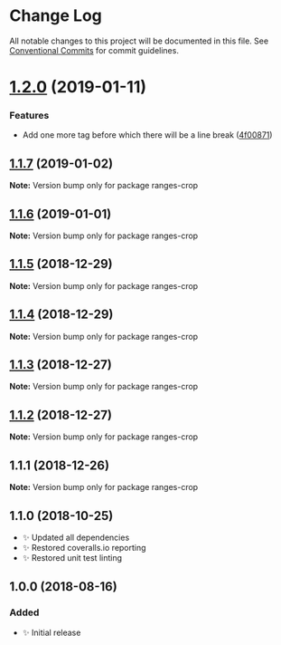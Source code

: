 # Change Log

All notable changes to this project will be documented in this file.
See [Conventional Commits](https://conventionalcommits.org) for commit guidelines.

# [1.2.0](https://bitbucket.org/codsen/codsen/src/master/packages/ranges-crop/compare/ranges-crop@1.1.7...ranges-crop@1.2.0) (2019-01-11)


### Features

* Add one more tag before which there will be a line break ([4f00871](https://bitbucket.org/codsen/codsen/src/master/packages/ranges-crop/commits/4f00871))





## [1.1.7](https://bitbucket.org/codsen/codsen/src/master/packages/ranges-crop/compare/ranges-crop@1.1.6...ranges-crop@1.1.7) (2019-01-02)

**Note:** Version bump only for package ranges-crop

## [1.1.6](https://bitbucket.org/codsen/codsen/src/master/packages/ranges-crop/compare/ranges-crop@1.1.5...ranges-crop@1.1.6) (2019-01-01)

**Note:** Version bump only for package ranges-crop

## [1.1.5](https://bitbucket.org/codsen/codsen/src/master/packages/ranges-crop/compare/ranges-crop@1.1.4...ranges-crop@1.1.5) (2018-12-29)

**Note:** Version bump only for package ranges-crop

## [1.1.4](https://bitbucket.org/codsen/codsen/src/master/packages/ranges-crop/compare/ranges-crop@1.1.3...ranges-crop@1.1.4) (2018-12-29)

**Note:** Version bump only for package ranges-crop

## [1.1.3](https://bitbucket.org/codsen/codsen/src/master/packages/ranges-crop/compare/ranges-crop@1.1.2...ranges-crop@1.1.3) (2018-12-27)

**Note:** Version bump only for package ranges-crop

## [1.1.2](https://bitbucket.org/codsen/codsen/src/master/packages/ranges-crop/compare/ranges-crop@1.1.1...ranges-crop@1.1.2) (2018-12-27)

**Note:** Version bump only for package ranges-crop

## 1.1.1 (2018-12-26)

**Note:** Version bump only for package ranges-crop

## 1.1.0 (2018-10-25)

- ✨ Updated all dependencies
- ✨ Restored coveralls.io reporting
- ✨ Restored unit test linting

## 1.0.0 (2018-08-16)

### Added

- ✨ Initial release
